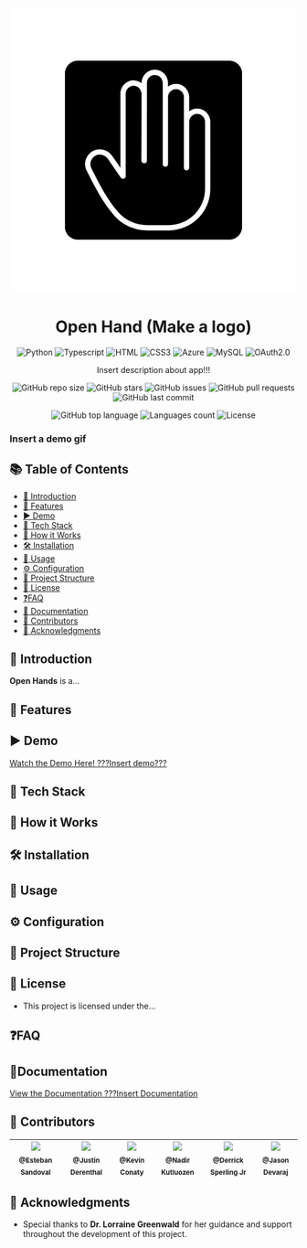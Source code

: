 <p align="center">
  <img src="/images/mainAppLogo.png" />
</p>

<h1 align="center"><b>Open Hand (Make a logo)</b></h1>


<div align="center">

![Python](https://img.shields.io/badge/python-3670A0?style=for-the-badge&logo=python&logoColor=ffdd54)
![Typescript](https://img.shields.io/badge/TypeScript-3178C6?style=for-the-badge&logo=typescript&logoColor=white)
![HTML](https://img.shields.io/badge/HTML5-E34F26?style=for-the-badge&logo=html5&logoColor=white)
![CSS3](https://img.shields.io/badge/css3-%231572B6.svg?style=for-the-badge&logo=css3&logoColor=white)
![Azure](https://img.shields.io/badge/azure-%230072C6.svg?style=for-the-badge&logo=microsoftazure&logoColor=white)
![MySQL](https://img.shields.io/badge/MySQL-4479A1?style=for-the-badge&logo=mysql&logoColor=white)
![OAuth2.0](https://img.shields.io/badge/OAuth2.0-k?style=for-the-badge&logo=oauth)

</div>


<p align="center">
  Insert description about app!!!
</p>

<div align="center">

![GitHub repo size](https://img.shields.io/github/repo-size/SandalCodez/CSC490_Capstone)
![GitHub stars](https://img.shields.io/github/stars/SandalCodez/CSC490_Capstone)
![GitHub issues](https://img.shields.io/github/issues/SandalCodez/CSC490_Capstone)
![GitHub pull requests](https://img.shields.io/github/issues-pr/SandalCodez/CSC490_Capstone)
![GitHub last commit](https://img.shields.io/github/last-commit/SandalCodez/CSC490_Capstone)

![GitHub top language](https://img.shields.io/github/languages/top/SandalCodez/CSC490_Capstone)
![Languages count](https://img.shields.io/github/languages/count/SandalCodez/CSC490_Capstone)
![License](https://img.shields.io/github/license/SandalCodez/CSC490_Capstone)
</div>


### Insert a demo gif

## 📚 Table of Contents
- [💬 Introduction](#-introduction)
- [🚀 Features](#-features)
- [▶️ Demo](#-demo)
- [🧰 Tech Stack](#-tech-stack)
- [🧠 How it Works](#-how-it-works)
- [🛠️ Installation](#-installation)
- [🧪 Usage](#-usage)
- [⚙️ Configuration](#-configuration)
- [📁 Project Structure](#-project-structure)
- [📝 License](#-license)
- [❓FAQ](#faq)
- [📄 Documentation](#documentation)
- [👥 Contributors](#-contributors)
- [🙏 Acknowledgments](#-acknowledgments)

## 💬 Introduction
**Open Hands** is a...

## 🚀 Features


## ▶️ Demo
[Watch the Demo Here! ???Insert demo???](https://youtube.com)

## 🧰 Tech Stack

## 🧠 How it Works

## 🛠️ Installation

## 🧪 Usage

## ⚙️ Configuration

## 📁 Project Structure

## 📝 License
- This project is licensed under the...

## ❓FAQ

## 📄Documentation
[View the Documentation ???Insert Documentation](https://google.com)

## 👥 Contributors

| [<img src="https://github.com/SandalCodez.png" width="80px;"><br><sub>@Esteban Sandoval</sub>](https://github.com/SandalCodez) | [<img src="https://github.com/JderenthalCS.png" width="80px;"><br><sub>@Justin Derenthal</sub>](https://github.com/JderenthalCS) | [<img src="https://github.com/kkconaty23.png" width="80px;"><br><sub>@Kevin Conaty</sub>](https://github.com/kkconaty23) | [<img src="https://github.com/Nadir-Kutluozen.png" width="80px;"><br><sub>@Nadir Kutluozen</sub>](https://github.com/Nadir-Kutluozen) | [<img src="https://github.com/DerrickSperling.png" width="80px;"><br><sub>@Derrick Sperling Jr</sub>](https://github.com/DerrickSperling) | [<img src="https://github.com/d-jason32.png" width="80px;"><br><sub>@Jason Devaraj</sub>](https://github.com/d-jason32) |
|:------------------------------------------------------------------------------------------------------------------------------:|:--------------------------------------------------------------------------------------------------------------------------------:|:-----------------------------------------------------------------------------------------------------------------------:|:-------------------------------------------------------------------------------------------------------------------------------------:|:-----------------------------------------------------------------------------------------------------------------------------------------:|:-----------------------------------------------------------------------------------------------------------------------:|

## 🙏 Acknowledgments

- Special thanks to **Dr. Lorraine Greenwald** for her guidance and support throughout the development of this project.
